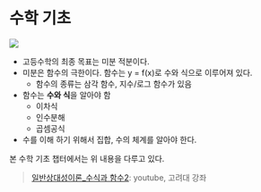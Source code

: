 # 수학 기초 

![](https://i.imgur.com/lNGqzcU.png)

- 고등수학의 최종 목표는 미분 적분이다. 
- 미분은 함수의 극한이다.  함수는 y = f(x)로 수와 식으로 이루어져 있다. 
    - 함수의 종류는 삼각 함수, 지수/로그 함수가 있음 
- 함수는 **수와 식**을 알아야 함 
    - 이차식
    - 인수분해 
    - 곱셈공식 
- 수를 이해 하기 위해서 집합, 수의 체계를 알아야 한다. 



본 수학 기초 챕터에서는 위 내용을 다루고 있다. 

> [일반상대성이론_수식과 함수2](https://youtu.be/O1CNhudRAFE?t=365): youtube, 고려대 강좌 




